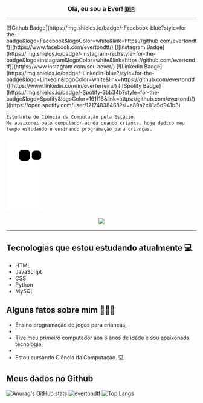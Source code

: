 <h3 align="center">  <br>

Olá, eu sou a Ever! 🇧🇷
<br>

</h3>
<hr>
[![Github Badge](https://img.shields.io/badge/-Facebook-blue?style=for-the-badge&logo=Facebook&logoColor=white&link=https://github.com/evertondtf)](https://www.facebook.com/evertondtf/)
[![Instagram Badge](https://img.shields.io/badge/-instagram-red?style=for-the-badge&logo=instagram&logoColor=white&link=https://github.com/evertondtf)](https://www.instagram.com/sou.aever/)
[![Linkedin Badge](https://img.shields.io/badge/-Linkedin-blue?style=for-the-badge&logo=Linkedin&logoColor=white&link=https://github.com/evertondtf)](https://www.linkedin.com/in/everferreira/)
[![Spotify Badge](https://img.shields.io/badge/-Spotify-3bb34b?style=for-the-badge&logo=Spotify&logoColor=161f16&link=https://github.com/evertondtf)](https://open.spotify.com/user/12174838468?si=a89a2c81a5d941b3)
</h4>

```
Estudante de Ciência da Computação pela Estácio. 
Me apaixonei pelo computador ainda quando criança, hoje dedico meu tempo estudando e ensinando programação para crianças.
```
![Snake animation](https://github.com/rafaballerini/rafaballerini/blob/output/github-contribution-grid-snake.svg)
<h4 align="center">
 
![](https://user-images.githubusercontent.com/70382532/138322189-2db8df52-9dcb-40a0-88a8-c365466bd33d.gif)
 <hr>

## Tecnologias que estou estudando atualmente 💻

  - HTML
  - JavaScript
  - CSS
  - Python
  - MySQL

## Alguns fatos sobre mim 👨🏻‍💻

- Ensino programação de jogos para crianças,
- 
- Tive meu primeiro computador aos 6 anos de idade e sou apaixonada tecnologia,
- 
- Estou cursando Ciência da Computação. 💻

## Meus dados no Github
![Anurag's GitHub stats](https://github-readme-stats.vercel.app/api?username=evertondtf&show_icons=true&theme=tokyonight)
[![evertondtf](https://github-readme-stats.vercel.app/api/top-langs/?username=evertondtf&hide=html&layout=compact=true&theme=tokyonight)](https://github.com/evertondtf/)
![Top Langs](https://github-readme-stats.vercel.app/api/top-langs/?username=evertondtf&layout=compact&theme=tokyonight)
